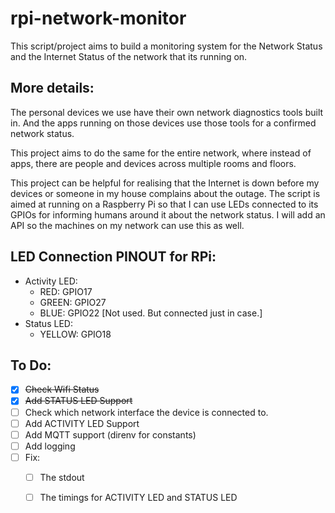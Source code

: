 # rpi-network-monitor

This script/project aims to build a monitoring system for the Network Status and the Internet Status of the network that its running on. 

## More details:
The personal devices we use have their own network diagnostics tools built in. And the apps running on those devices use those tools for a confirmed network
status.

This project aims to do the same for the entire network, where instead of apps, there are people and devices across multiple rooms and floors. 

This project can be helpful for realising that the Internet is down before my devices or someone in my house complains about the outage. The script is
aimed at running on a Raspberry Pi so that I can use LEDs connected to its GPIOs for informing humans around it about the network status. I will add an API so
the machines on my network can use this as well.

## LED Connection PINOUT for RPi:
* Activity LED:
  * RED: GPIO17
  * GREEN: GPIO27
  * BLUE: GPIO22 [Not used. But connected just in case.]
* Status LED:
  * YELLOW: GPIO18

## To Do:
* [x] ~~Check Wifi Status~~
* [x] ~~Add STATUS LED Support~~
* [ ] Check which network interface the device is connected to.  
* [ ] Add ACTIVITY LED Support
* [ ] Add MQTT support (direnv for constants)
* [ ] Add logging
* [ ] Fix:
  * [ ] The stdout
  * [ ] The timings for ACTIVITY LED and STATUS LED

